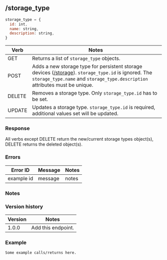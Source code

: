 ## /storage_type

```javascript
storage_type = {
  id: int,
  name: string,
  description: string,
}
```

| Verb | Notes |
|------|-------|
| GET  | Returns a list of `storage_type` objects. |
| POST | Adds a new storage type for persistent storage devices ([/storage](storage.md)). `storage_type.id` is ignored. The `storage_type.name` and `storage_type.description` attributes must be unique. |
| DELETE | Removes a storage type. Only `storage_type.id` has to be set. |
| UPDATE | Updates a storage type. `storage_type.id` is required, additional values set will be updated. |

### Response

All verbs except DELETE return the new/current storage types object(s), DELETE returns the deleted object(s).

### Errors

| Error ID | Message | Notes |
|----------|---------|-------|
| example id | message  | notes |

### Notes


### Version history

| Version | Notes |
|---------|-------|
| 1.0.0 | Add this endpoint. |

### Example

```
Some example calls/returns here.
```
